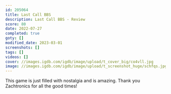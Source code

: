 ```yaml
---
id: 205064
title: Last Call BBS
description: Last Call BBS - Review
score: 80
date: 2022-07-27
completed: true
goty: []
modified_date: 2023-03-01
screenshots: []
tags: []
videos: []
cover: //images.igdb.com/igdb/image/upload/t_cover_big/co4vll.jpg
image: //images.igdb.com/igdb/image/upload/t_screenshot_huge/schfqs.jpg
---
```

This game is just filled with nostalgia and is amazing. Thank you Zachtronics for all the good times!